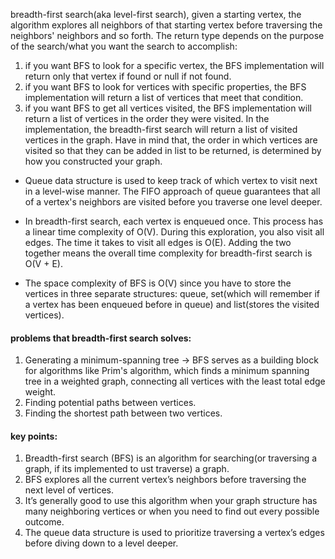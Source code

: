 breadth-first search(aka level-first search), given a starting vertex, the algorithm explores all neighbors of that starting vertex before traversing the neighbors' neighbors and so forth. The return type depends on the purpose of the search/what you want the search to accomplish:
   1. if you want BFS to look for a specific vertex, the BFS implementation will return only that vertex if found or null if not found.
   2. if you want BFS to look for vertices with specific properties, the BFS implementation will return a list of vertices that meet that condition.
   3. if you want BFS to get all vertices visited, the BFS implementation will return a list of vertices in the order they were visited.
In the implementation, the breadth-first search will return a list of visited vertices in the graph. Have in mind that, the order in which vertices are visited so that they can be added in list to be returned, is determined by how you constructed your graph.

- Queue data structure is used to keep track of which vertex to visit next in a level-wise manner. The FIFO approach of queue guarantees that all of a vertex's neighbors are visited before you traverse one level deeper.

- In breadth-first search, each vertex is enqueued once. This process has a linear time complexity of O(V). During this exploration, you also visit all edges. The time it takes to visit all edges is O(E). Adding the two together means the overall time complexity for breadth-first search is O(V + E).
- The space complexity of BFS is O(V) since you have to store the vertices in three separate structures: queue, set(which will remember if a vertex has been enqueued before in queue) and list(stores the visited vertices).

#### problems that breadth-first search solves:
1. Generating a minimum-spanning tree -> BFS serves as a building block for algorithms like Prim's algorithm, which finds a minimum spanning tree in a weighted graph, connecting all vertices with the least total edge weight.
2. Finding potential paths between vertices.
3. Finding the shortest path between two vertices.

#### key points:
1. Breadth-first search (BFS) is an algorithm for searching(or traversing a graph, if its implemented to ust traverse) a graph. 
2. BFS explores all the current vertex’s neighbors before traversing the next level of
vertices.
3. It’s generally good to use this algorithm when your graph structure has many
neighboring vertices or when you need to find out every possible outcome.
4. The queue data structure is used to prioritize traversing a vertex’s edges before
diving down to a level deeper.
